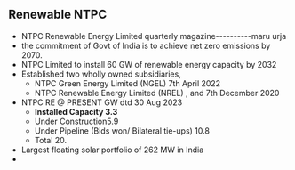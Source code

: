 ## Renewable NTPC

- NTPC Renewable Energy Limited quarterly magazine----------maru urja
- the commitment of Govt of India is to achieve net zero emissions by 2070.
- NTPC Limited to install 60 GW of renewable energy capacity by 2032
- Established two wholly owned subsidiaries,
    - NTPC Green Energy Limited (NGEL) 7th April 2022
    - NTPC Renewable Energy Limited (NREL) , and 7th December 2020
- NTPC RE @ PRESENT GW dtd 30 Aug 2023
    - **Installed Capacity 3.3**
    - Under Construction5.9
    - Under Pipeline (Bids won/ Bilateral tie-ups) 10.8
    - Total 20.
- Largest floating solar portfolio of 262 MW in India
- 